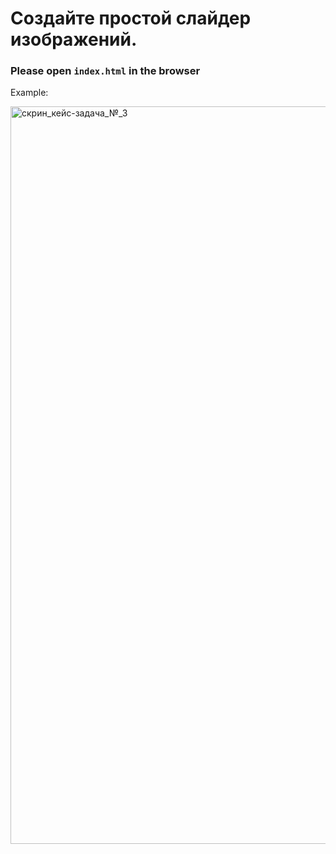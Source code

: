 # Создайте простой слайдер изображений.

### Please open `index.html` in the browser

Example:

<img width="1180" alt="скрин_кейс-задача_№_3" src="https://github.com/user-attachments/assets/0a506c71-65d1-4317-80f4-495dd783a5f4">
